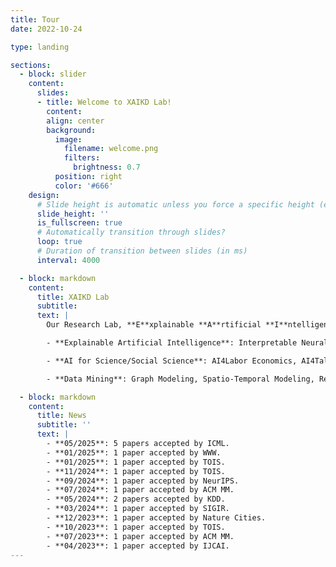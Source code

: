 ```yaml
---
title: Tour
date: 2022-10-24

type: landing

sections:
  - block: slider
    content:
      slides:
      - title: Welcome to XAIKD Lab!
        content:
        align: center
        background:
          image:
            filename: welcome.png
            filters:
              brightness: 0.7
          position: right
          color: '#666'
    design:
      # Slide height is automatic unless you force a specific height (e.g. '400px')
      slide_height: ''
      is_fullscreen: true
      # Automatically transition through slides?
      loop: true
      # Duration of transition between slides (in ms)
      interval: 4000

  - block: markdown
    content:
      title: XAIKD Lab
      subtitle: 
      text: |
        Our Research Lab, **E**xplainable **A**rtificial **I**ntelligence **K**nowledge **D**iscovery(**XAIKD**) Lab, focuses on developing explainable machine learning models for cross-disciplinary studies, relevant topics include:

        - **Explainable Artificial Intelligence**: Interpretable Neural Networks, Explainability in LLMs

        - **AI for Science/Social Science**: AI4Labor Economics, AI4Talent Analytics

        - **Data Mining**: Graph Modeling, Spatio-Temporal Modeling, Recommender Systems

  - block: markdown
    content:
      title: News
      subtitle: ''
      text: |
        - **05/2025**: 5 papers accepted by ICML.
        - **01/2025**: 1 paper accepted by WWW.  
        - **01/2025**: 1 paper accepted by TOIS.  
        - **11/2024**: 1 paper accepted by TOIS.  
        - **09/2024**: 1 paper accepted by NeurIPS.  
        - **07/2024**: 1 paper accepted by ACM MM.  
        - **05/2024**: 2 papers accepted by KDD.  
        - **03/2024**: 1 paper accepted by SIGIR.  
        - **12/2023**: 1 paper accepted by Nature Cities.  
        - **10/2023**: 1 paper accepted by TOIS.  
        - **07/2023**: 1 paper accepted by ACM MM.  
        - **04/2023**: 1 paper accepted by IJCAI.  
---
```

